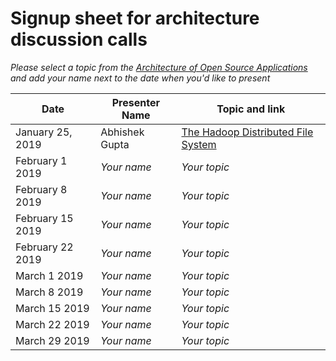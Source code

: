 # Signup sheet for architecture discussion calls

*Please select a topic from the [Architecture of Open Source Applications](http://aosabook.org/) and add your name next to the date when you'd like to present*

| Date  | Presenter Name | Topic and link|
| ------------- | -------------  | ------------- |
| January 25, 2019  | Abhishek Gupta  | [The Hadoop Distributed File System](http://aosabook.org/en/hdfs.html)  |
|  February 1 2019 | *Your name*  | *Your topic*  |
|  February 8 2019 | *Your name*  | *Your topic*  |
|  February 15 2019 | *Your name*  | *Your topic*  |
|  February 22 2019 | *Your name*  | *Your topic*  |
|  March 1 2019 | *Your name*  | *Your topic*  |
|  March 8 2019 | *Your name*  | *Your topic*  |
|  March 15 2019 | *Your name*  | *Your topic*  |
|  March 22 2019 | *Your name*  | *Your topic*  |
|  March 29 2019 | *Your name*  | *Your topic*  |
